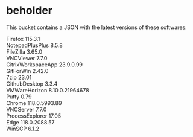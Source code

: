 # beholder
This bucket contains a JSON with the latest versions of these softwares:

Firefox            115.3.1          
NotepadPlusPlus    8.5.8            
FileZilla          3.65.0           
VNCViewer          7.7.0            
CitrixWorkspaceApp 23.9.0.99        
GitForWin          2.42.0           
7zip               23.01            
GithubDesktop      3.3.4            
VMWareHorizon      8.10.0.21964678  
Putty              0.79             
Chrome             118.0.5993.89    
VNCServer          7.7.0            
ProcessExplorer    17.05            
Edge               118.0.2088.57    
WinSCP             6.1.2            




